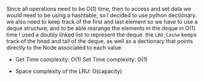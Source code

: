 Since all operations need to be O(1) time, then to access and set data we would need to be using a hashtable, so I decided to use python dectionary. we also need to keep track of the first and last element so we have to use a deque structure, and to be able rearange the elements in the deque in O(1) time I used a doubly linked list to represent the deque. the ``` LRU_Cashe ``` keeps track of the head and tail of the deque, as well as a dectionary that points directly to the Node associated to each value.

* Get Time complexity: O(1) Set Time complexity: O(1)

* Space complexity of the LRU: O(capacity)